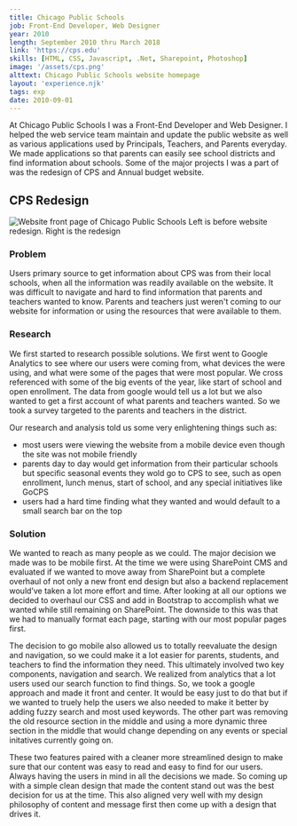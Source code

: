 ```yaml
---
title: Chicago Public Schools
job: Front-End Developer, Web Designer
year: 2010
length: September 2010 thru March 2018
link: 'https://cps.edu'
skills: [HTML, CSS, Javascript, .Net, Sharepoint, Photoshop]
image: '/assets/cps.png'
alttext: Chicago Public Schools website homepage
layout: 'experience.njk'
tags: exp
date: 2010-09-01
---
```


At Chicago Public Schools I was a Front-End Developer and Web Designer. I helped the web service team maintain and update the public website as well as various applications used by Principals, Teachers, and Parents everyday. We made applications so that parents can easily see school districts and find information about schools. Some of the major projects I was a part of was the redesign of CPS and Annual budget website.

## CPS Redesign

![Website front page of Chicago Public Schools](/assets/cps_before_after.png "Front of CPS webpage before and after redesign")
Left is before website redesign. Right is the redesign

###

### Problem
Users primary source to get information about CPS was from their local schools, when all the information was readily available on the website. It was difficult to navigate and hard to find information that parents and teachers wanted to know. Parents and teachers just weren't coming to our website for information or using the resources that were available to them.

### Research
We first started to research possible solutions. We first went to Google Analytics to see where our users were coming from, what devices the were using, and what were some of the pages that were most popular. We cross referenced with some of the big events of the year, like start of school and open enrollment. The data from google would tell us a lot but we also wanted to get a first account of what parents and teachers wanted. So we took a survey targeted to the parents and teachers in the district.

Our research and analysis told us some very enlightening things such as:
- most users were viewing the website from a mobile device even though the site was not mobile friendly
- parents day to day would get information from their particular schools but specific seasonal events they wold go to CPS to see, such as open enrollment, lunch menus, start of school, and any special initiatives like GoCPS
- users had a hard time finding what they wanted and would default to a small search bar on the top 

### Solution
We wanted to reach as many people as we could. The major decision we made was to be mobile first. At the time we were using SharePoint CMS and evaluated if we wanted to move away from SharePoint but a complete overhaul of not only a new front end design but also a backend replacement would’ve taken a lot more effort and time. After looking at all our options we decided to overhaul our CSS and add in Bootstrap to accomplish what we wanted while still remaining on SharePoint. The downside to this was that we had to manually format each page, starting with our most popular pages first. 

The decision to go mobile also allowed us to totally reevaluate the design and navigation, so we could make it a lot easier for parents, students, and teachers to find the information they need. This ultimately involved two key components, navigation and search. We realized from analytics that a lot users used our search function to find things. So, we took a google approach and made it front and center. It would be easy just to do that but if we wanted to truely help the users we also needed to make it better by adding fuzzy search and most used keywords. The other part was removing the old resource section in the middle and using a more dynamic three section in the middle that would change depending on any events or special initatives currently going on. 

These two features paired with a cleaner more streamlined design to make sure that our content was easy to read and easy to find for our users. Always having the users in mind in all the decisions we made. So coming up with a simple clean design that made the content stand out was the best decision for us at the time. This also aligned very well with my design philosophy of content and message first then come up with a design that drives it. 

